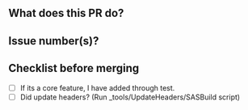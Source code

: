 ## What does this PR do?


## Issue number(s)?

## Checklist before merging
- [ ] If its a core feature, I have added through test.
- [ ] Did update headers? (Run _tools/UpdateHeaders/SASBuild script)